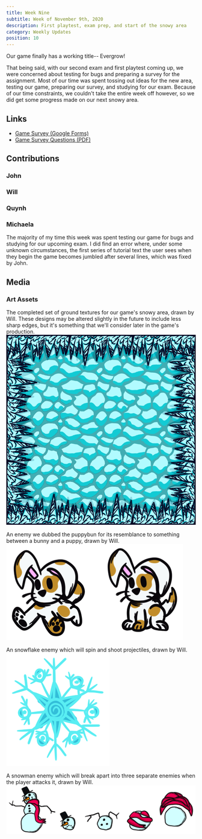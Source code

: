 ```yaml
---
title: Week Nine
subtitle: Week of November 9th, 2020
description: First playtest, exam prep, and start of the snowy area
category: Weekly Updates
position: 10
---
```


Our game finally has a working title-- Evergrow!

That being said, with our second exam and first playtest coming up, we were concerned about testing for bugs and preparing a survey for the assignment. Most of our time was spent tossing out ideas for the new area, testing our game, preparing our survey, and studying for our exam. Because of our time constraints, we couldn't take the entire week off however, so we did get some progress made on our next snowy area.

## Links
- [Game Survey (Google Forms)](https://forms.gle/Tf84SpSxmnmzMyUF6)
- [Game Survey Questions (PDF)](./media/week-9/game-survey.pdf)

## Contributions

### John

### Will

### Quynh

### Michaela
The majority of my time this week was spent testing our game for bugs and studying for our upcoming exam. I did find an error where, under some unknown circumstances, the first series of tutorial text the user sees when they begin the game becomes jumbled after several lines, which was fixed by John.

## Media

### Art Assets
The completed set of ground textures for our game's snowy area, drawn by Will. These designs may be altered slightly in the future to include less sharp edges, but it's something that we'll consider later in the game's production.
<img src="./media/week-9/ice-tiles.png" />

An enemy we dubbed the puppybun for its resemblance to something between a bunny and a puppy, drawn by Will.
<img src="./media/week-10/puppybun.png" />

An snowflake enemy which will spin and shoot projectiles, drawn by Will.
<img src="./media/week-10/snowflake.png" />

A snowman enemy which will break apart into three separate enemies when the player attacks it, drawn by Will.
<img src="./media/week-10/snowman-parts.png" />